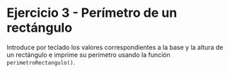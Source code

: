 # Ejercicio 3 - Perímetro de un rectángulo

Introduce por teclado los valores correspondientes a la base y la altura de un rectángulo e imprime su perímetro usando la función `perimetroRectangulo()`.
